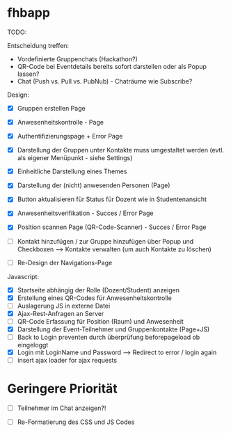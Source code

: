 fhbapp
======
TODO:

Entscheidung treffen:
- Vordefinierte Gruppenchats (Hackathon?)
- QR-Code bei Eventdetails bereits sofort darstellen oder als Popup lassen?
- Chat (Push vs. Pull vs. PubNub) - Chaträume wie Subscribe?


Design:
- [x] Gruppen erstellen Page
- [x] Anwesenheitskontrolle - Page
- [x] Authentifizierungspage + Error Page
- [x] Darstellung der Gruppen unter Kontakte muss umgestaltet werden (evtl. als eigener Menüpunkt - siehe Settings)
- [x] Einheitliche Darstellung eines Themes
- [x] Darstellung der (nicht) anwesenden Personen (Page)
- [x] Button aktualisieren für Status für Dozent wie in Studentenansicht
- [x] Anwesenheitsverifikation - Succes / Error Page
- [x] Position scannen Page (QR-Code-Scanner) - Succes / Error Page
- [ ] Kontakt hinzufügen / zur Gruppe hinzufügen über Popup und Checkboxen --> Kontakte verwalten (um auch Kontakte zu löschen)
- [ ] Re-Design der Navigations-Page


Javascript:
- [x] Startseite abhängig der Rolle (Dozent/Student) anzeigen
- [x] Erstellung eines QR-Codes für Anwesenheitskontrolle
- [ ] Auslagerung JS in externe Datei
- [x] Ajax-Rest-Anfragen an Server
- [ ] QR-Code Erfassung für Position (Raum) und Anwesenheit
- [x] Darstellung der Event-Teilnehmer und Gruppenkontakte (Page+JS)
- [ ] Back to Login preventen durch überprüfung beforepageload ob eingeloggt
- [x] Login mit LoginName und Password --> Redirect to error / login again
- [ ] insert ajax loader for ajax requests

Geringere Priorität
===
- [ ] Teilnehmer im Chat anzeigen?!
- [ ] Re-Formatierung des CSS und JS Codes

